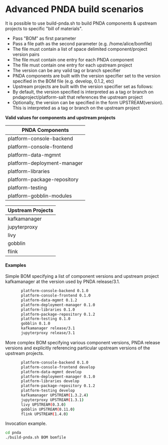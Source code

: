 # Advanced PNDA build scenarios

It is possible to use build-pnda.sh to build PNDA components & upstream projects to specific "bill of materials".

- Pass "BOM" as first parameter
- Pass a file path as the second parameter (e.g. /home/alice/bomfile)
- The file must contain a list of space delimited component/project version pairs
- The file must contain one entry for each PNDA component
- The file must contain one entry for each upstream project
- The version can be any valid tag or branch specifier
- PNDA components are built with the version specifier set to the version specified in the BOM file (e.g. develop, 0.1.2, etc)
- Upstream projects are built with the version specifier set as follows:
 - By default, the version specified is interpreted as a tag or branch on pndaproject/platform-salt that references the upstream project
 - Optionally, the version can be specified in the form UPSTREAM(version). This is interpreted as a tag or branch on the upstream project

**Valid values for components and upstream projects**

|PNDA Components|
|---|
|platform-console-backend|
|platform-console-frontend|
|platform-data-mgmnt|
|platform-deployment-manager|
|platform-libraries|
|platform-package-repository| 
|platform-testing|  
|platform-gobblin-modules|
       
|Upstream Projects|
|---|
|kafkamanager|
|jupyterproxy|
|livy|
|gobblin|
|flink|

#### Examples

Simple BOM specifying a list of component versions and upstream project kafkamanager at the version used by PNDA release/3.1.

```sh
       platform-console-backend 0.1.0
       platform-console-frontend 0.1.0
       platform-data-mgmnt 0.1.2
       platform-deployment-manager 0.1.0
       platform-libraries 0.1.0
       platform-package-repository 0.1.2
       platform-testing 0.1.0
       gobblin 0.1.0
       kafkamanager release/3.1
       jupyterproxy release/3.1
```

More complex BOM specifying various component versions, PNDA release versions and explicitly referencing particular upstream versions of the upstream projects.

```sh
       platform-console-backend 0.1.0
       platform-console-frontend develop
       platform-data-mgmnt develop
       platform-deployment-manager 0.1.0
       platform-libraries develop
       platform-package-repository 0.1.2
       platform-testing develop
       kafkamanager UPSTREAM(1.3.2.4)
       jupyterproxy UPSTREAM(1.3.1)
       livy UPSTREAM(0.3.0)
       gobblin UPSTREAM(0.11.0)
       flink UPSTREAM(1.4.0)
```

Invocation example.

```sh
cd pnda
./build-pnda.sh BOM bomfile
```

